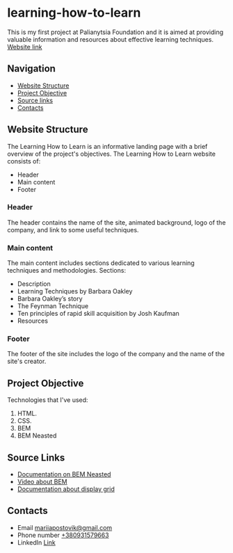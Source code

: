 # learning-how-to-learn
This is my first project at Palianytsia Foundation and it is aimed at providing valuable information and resources about effective learning techniques.
[Website link](https://marpostovik.github.io/learning-how-to-learn/)
## Navigation
* [Website Structure](https://github.com/MarPostovik/learning-how-to-learn/#website-structure)
* [Project Objective](https://github.com/MarPostovik/learning-how-to-learn/#project-objective)
* [Source links](https://github.com/MarPostovik/learning-how-to-learn/#source-links)
* [Contacts](https://github.com/MarPostovik/learning-how-to-learn/#contacts)
## Website Structure
The Learning How to Learn is an informative landing page with a brief overview of the project's objectives.
The Learning How to Learn website consists of:  
* Header
* Main content
* Footer
  
### Header 
The header contains the name of the site, animated background, logo of the company, and link to some useful techniques.
### Main content
The main content includes sections dedicated to various learning techniques and methodologies.
Sections: 
* Description
* Learning Techniques by Barbara Oakley
* Barbara Oakley’s story
* The Feynman Technique
* Ten principles of rapid skill acquisition by Josh Kaufman    
* Resources
### Footer
The footer of the site includes the logo of the company and the name of the site's creator.
## Project Objective    
Technologies that I've used:  
1. HTML.
2. CSS.
3. BEM
4. BEM Neasted
## Source Links
* [Documentation on BEM Neasted](https://palianytsia.notion.site/BEM-Nested-2634c3270a6c49adb685c4b863539db4)
* [Video about BEM](https://youtu.be/HihYQVuH64U?si=5-YusNUL0OznbDSQ)
* [Documentation about display grid](https://developer.mozilla.org/ru/docs/Web/CSS/CSS_grid_layout/Basic_concepts_of_grid_layout)
## Contacts
* Email [mariiapostovik@gmail.com](mailto:mariiapostovik@gmail.com)
* Phone number [+380931579663](+380931579663)
* LinkedIn [Link](https://www.linkedin.com/in/mariia-postovik-977aaa2a0/)
